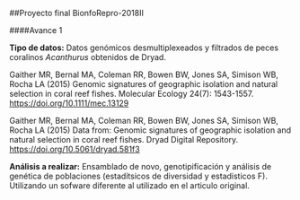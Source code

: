 ##Proyecto final BionfoRepro-2018II

####Avance 1

**Tipo de datos:** Datos genómicos desmultiplexeados y filtrados de peces coralinos *Acanthurus* obtenidos de Dryad.

Gaither MR, Bernal MA, Coleman RR, Bowen BW, Jones SA, Simison WB, Rocha LA (2015) Genomic signatures of geographic isolation and natural selection in coral reef fishes. Molecular Ecology 24(7): 1543-1557. https://doi.org/10.1111/mec.13129

Gaither MR, Bernal MA, Coleman RR, Bowen BW, Jones SA, Simison WB, Rocha LA (2015) Data from: Genomic signatures of geographic isolation and natural selection in coral reef fishes. Dryad Digital Repository. https://doi.org/10.5061/dryad.581f3

**Análisis a realizar:** Ensamblado de novo, genotipificación y análisis de genética de poblaciones (estadítsicos de diversidad y estadisticos F). Utilizando un sofware diferente al utilizado en el articulo original. 

